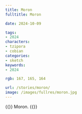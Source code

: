 ```yaml
---
title: Moron
fulltitle: Moron

date: 2024-10-09

tags:
- 2024
characters:
- tzipora
- cobian
categories:
- sketch
keywords:
- 2024

rgb: 167, 165, 164

url: /stories/moron/
image: /images/fullres/moron.jpg
---
```

{{<note caption>}}
Moron.
{{</note>}}
